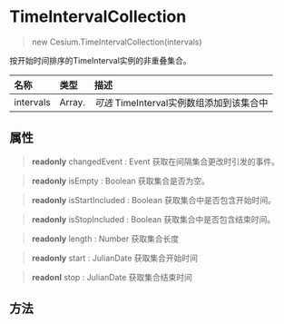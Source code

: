 # TimeIntervalCollection

> new Cesium.TimeIntervalCollection(intervals)

按开始时间排序的TimeInterval实例的非重叠集合。

名称|类型|描述
:-|:-|:-
intervals | Array.<TimeInterval> | *可选* TimeInterval实例数组添加到该集合中


## 属性

> **readonly** changedEvent : Event 
获取在间隔集合更改时引发的事件。

> **readonly** isEmpty : Boolean 
获取集合是否为空。

> **readonly** isStartIncluded : Boolean 
获取集合中是否包含开始时间。

> **readonly** isStopIncluded : Boolean 
获取集合中是否包含结束时间。

> **readonly** length : Number 
获取集合长度

> **readonly** start : JulianDate 
获取集合开始时间

> **readonl** stop : JulianDate
获取集合结束时间

## 方法